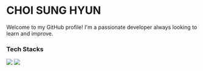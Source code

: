 # CHOI SUNG HYUN

Welcome to my GitHub profile! I'm a passionate developer always looking to learn and improve.

### Tech Stacks

<p align="left">
  <img src="https://img.shields.io/badge/Spring_Boot-6DB33F?style=for-the-badge&logo=spring-boot&logoColor=white" />
  <img src="https://img.shields.io/badge/React-20232A?style=for-the-badge&logo=react&logoColor=61DAFB" />
</p>
